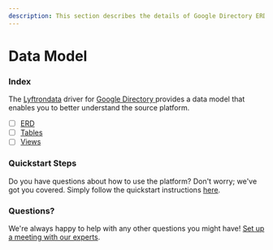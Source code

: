 ```yaml
---
description: This section describes the details of Google Directory ERD, Tables, and Views.
---
```


# Data Model

### Index

The  [Lyftrondata](https://www.lyftrondata.com/) driver for [Google Directory](https://www.lyftrondata.com/integration/google-directory/)[ ](https://www.lyftrondata.com/integration/google-directory/)provides a data model that enables you to better understand the source platform.

* [ ] [ERD](../../../business-analytics/google-directory/data-model/erd.md)
* [ ] [Tables](../../../business-analytics/google-directory/data-model/tables.md)
* [ ] [Views](../../../business-analytics/google-directory/data-model/views.md)

### Quickstart Steps

Do you have questions about how to use the platform? Don't worry; we've got you covered. Simply follow the quickstart instructions [here](../../../../quickstart-steps.md).

### Questions? <a href="#questions" id="questions"></a>

We're always happy to help with any other questions you might have! [Set up a meeting with our experts](https://www.lyftrondata.com/book-a-meeting/).

